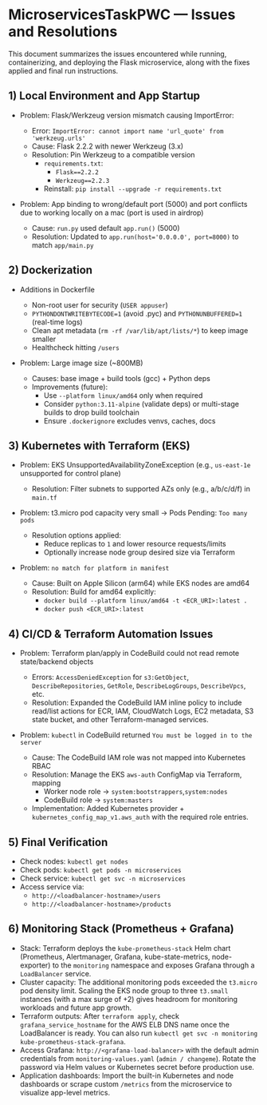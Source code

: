 # MicroservicesTaskPWC — Issues and Resolutions

This document summarizes the issues encountered while running, containerizing, and deploying the Flask microservice, along with the fixes applied and final run instructions.

## 1) Local Environment and App Startup

- Problem: Flask/Werkzeug version mismatch causing ImportError:
  - Error: `ImportError: cannot import name 'url_quote' from 'werkzeug.urls'`
  - Cause: Flask 2.2.2 with newer Werkzeug (3.x)
  - Resolution: Pin Werkzeug to a compatible version
    - `requirements.txt`:
      - `Flask==2.2.2`
      - `Werkzeug==2.2.3`
    - Reinstall: `pip install --upgrade -r requirements.txt`

- Problem: App binding to wrong/default port (5000) and port conflicts due to working locally on a mac (port is used in airdrop)
  - Cause: `run.py` used default `app.run()` (5000)
  - Resolution: Updated to `app.run(host='0.0.0.0', port=8000)` to match `app/main.py`

## 2) Dockerization

- Additions in Dockerfile
  - Non-root user for security (`USER appuser`)
  - `PYTHONDONTWRITEBYTECODE=1` (avoid .pyc) and `PYTHONUNBUFFERED=1` (real-time logs)
  - Clean apt metadata (`rm -rf /var/lib/apt/lists/*`) to keep image smaller
  - Healthcheck hitting `/users`

- Problem: Large image size (~800MB)
  - Causes: base image + build tools (gcc) + Python deps
  - Improvements (future):
    - Use `--platform linux/amd64` only when required
    - Consider `python:3.11-alpine` (validate deps) or multi-stage builds to drop build toolchain
    - Ensure `.dockerignore` excludes venvs, caches, docs


## 3) Kubernetes with Terraform (EKS)

- Problem: EKS UnsupportedAvailabilityZoneException (e.g., `us-east-1e` unsupported for control plane)
  - Resolution: Filter subnets to supported AZs only (e.g., a/b/c/d/f) in `main.tf`

- Problem: t3.micro pod capacity very small → Pods Pending: `Too many pods`
  - Resolution options applied:
    - Reduce replicas to `1` and lower resource requests/limits
    - Optionally increase node group desired size via Terraform

- Problem: `no match for platform in manifest`
  - Cause: Built on Apple Silicon (arm64) while EKS nodes are amd64
  - Resolution: Build for amd64 explicitly:
    - `docker build --platform linux/amd64 -t <ECR_URI>:latest .`
    - `docker push <ECR_URI>:latest`

## 4) CI/CD & Terraform Automation Issues

- Problem: Terraform plan/apply in CodeBuild could not read remote state/backend objects
  - Errors: `AccessDeniedException` for `s3:GetObject`, `DescribeRepositories`, `GetRole`, `DescribeLogGroups`, `DescribeVpcs`, etc.
  - Resolution: Expanded the CodeBuild IAM inline policy to include read/list actions for ECR, IAM, CloudWatch Logs, EC2 metadata, S3 state bucket, and other Terraform-managed services.

- Problem: `kubectl` in CodeBuild returned `You must be logged in to the server`
  - Cause: The CodeBuild IAM role was not mapped into Kubernetes RBAC
  - Resolution: Manage the EKS `aws-auth` ConfigMap via Terraform, mapping
    - Worker node role → `system:bootstrappers`,`system:nodes`
    - CodeBuild role → `system:masters`
  - Implementation: Added Kubernetes provider + `kubernetes_config_map_v1.aws_auth` with the required role entries.

## 5) Final Verification

- Check nodes: `kubectl get nodes`
- Check pods: `kubectl get pods -n microservices`
- Check service: `kubectl get svc -n microservices`
- Access service via:
  - `http://<loadbalancer-hostname>/users`
  - `http://<loadbalancer-hostname>/products`

## 6) Monitoring Stack (Prometheus + Grafana)

- Stack: Terraform deploys the `kube-prometheus-stack` Helm chart (Prometheus, Alertmanager, Grafana, kube-state-metrics, node-exporter) to the `monitoring` namespace and exposes Grafana through a `LoadBalancer` service.
- Cluster capacity: The additional monitoring pods exceeded the `t3.micro` pod density limit. Scaling the EKS node group to three `t3.small` instances (with a max surge of +2) gives headroom for monitoring workloads and future app growth.
- Terraform outputs: After `terraform apply`, check `grafana_service_hostname` for the AWS ELB DNS name once the LoadBalancer is ready. You can also run `kubectl get svc -n monitoring kube-prometheus-stack-grafana`.
- Access Grafana: `http://<grafana-load-balancer>` with the default admin credentials from `monitoring-values.yaml` (`admin / changeme`). Rotate the password via Helm values or Kubernetes secret before production use.
- Application dashboards: Import the built-in Kubernetes and node dashboards or scrape custom `/metrics` from the microservice to visualize app-level metrics.
